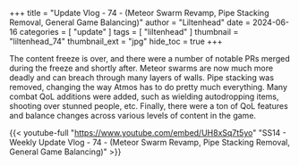 +++
title = "Update Vlog - 74 - (Meteor Swarm Revamp, Pipe Stacking Removal, General Game Balancing)"
author = "Liltenhead"
date = 2024-06-16
categories = [
	"update"
]
tags = [
	"liltenhead"
]
thumbnail = "liltenhead_74"
thumbnail_ext = "jpg"
hide_toc = true
+++

The content freeze is over, and there were a number of notable PRs merged during the freeze and shortly after. Meteor swarms are now much more deadly and can breach through many layers of walls. Pipe stacking was removed, changing the way Atmos has to do pretty much everything. Many combat QoL additions were added, such as wielding autodropping items, shooting over stunned people, etc. Finally, there were a ton of QoL features and balance changes across various levels of content in the game.

{{< youtube-full "https://www.youtube.com/embed/UH8xSq7t5yo" "SS14 - Weekly Update Vlog - 74 - (Meteor Swarm Revamp, Pipe Stacking Removal, General Game Balancing)" >}}
